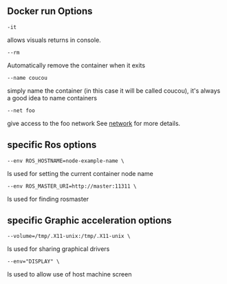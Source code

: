 ## Docker run Options

```
-it  
```
allows visuals returns in console.
```
--rm  
```
Automatically remove the container when it exits
```
--name coucou  
```
simply name the container (in this case it will be called coucou), it's always a good idea to name containers
```
--net foo
```
give access to the foo network
See [network](https://github.com/virgileTN/docker-ros/wiki/network) for more details.

## specific Ros options
```
--env ROS_HOSTNAME=node-example-name \
```
Is used for setting the current container node name
```
--env ROS_MASTER_URI=http://master:11311 \
```
Is used for finding rosmaster

## specific Graphic acceleration options

```
--volume=/tmp/.X11-unix:/tmp/.X11-unix \
```
Is used for sharing graphical drivers
```
--env="DISPLAY" \
```
Is used to allow use of host machine screen
